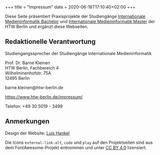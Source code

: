 +++
title = "Impressum"
date = 2020-06-18T17:10:40+02:00
+++

Diese Seite präsentiert Praxisprojekte der Studiengänge [Internationale Medieninformatik Bachelor](https://imi-bachelor.htw-berlin.de) und [Internationale Medieninformatik Master](https://imi-master.htw-berlin.de) der HTW Berlin und ergänzt diese Webseiten.

## Redaktionelle Verantwortung
Studiengangssprecher der Studiengänge Internationale Medieninformatik

Prof. Dr. Barne Kleinen\
HTW Berlin, Fachbereich 4\
Wilhelminenhofstr. 75A\
12495 Berlin

barne.kleinen&#64;htw-berlin.de

https://www.htw-berlin.de/impressum/

Telefon: +49 30 5019 - 3499

## Anmerkungen
Design der Website: [Luis Hankel](https://kaes3kuch3n.de)

Die Icons `external-link-alt`, `code` und `play` auf den Projektseiten sind aus dem FontAwesome-Projekt entnommen und unter [CC BY 4.0](https://creativecommons.org/licenses/by/4.0/) lizensiert.

